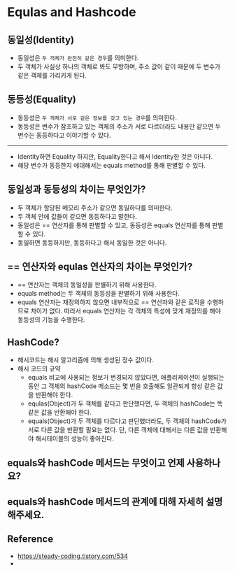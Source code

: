 # Equlas and Hashcode 

## 동일성(Identity)

* 동일성은 `두 객체가 완전히 같은 경우`를 의미한다.
* 두 객체가 사실상 하나의 객체로 봐도 무방하며, 주소 값이 같이 때문에 두 변수가 같은 객체를 가리키게 된다.

## 동등성(Equality)

* 동등성은 `두 객체가 서로 같은 정보를 갖고 있는 경우`를 의미한다.
* 동등성은 변수가 참조하고 있는 객체의 주소가 서로 다르더라도 내용만 같으면 두 변수는 동등하다고 이야기할 수 있다. 

---
* Identity하면 Equality 하지만, Equality한다고 해서 Identity한 것은 아니다.
* 해당 변수가 동등한지 에대해서는 equals method를 통해 판별할 수 있다.


## 동일성과 동등성의 차이는 무엇인가?
* 두 객체가 할당된 메모리 주소가 같으면 동일하다를 의미한다.
* 두 객체 안에 값들이 같으면 동등하다고 말한다.
* 동일성은 == 연산자를 통해 판별할 수 있고, 동등성은 equals 연산자를 통해 판별할 수 있다.
* 동일하면 동등하지만, 동등하다고 해서 동일한 것은 아니다.


## == 연산자와 equlas 연산자의 차이는 무엇인가?
* == 연산자는 객체의 동일성을 판별하기 위해 사용한다.
* equals method는 두 객체의 동등성을 판별하기 위해 사용한다.
* equals 연산자는 재정의하지 않으면 내부적으로 == 연산자와 같은 로직을 수행하므로 차이가 없다. 따라서 equals 연산자는 각 객체의 특성에 맞게 재정의를 해야 동등성의 기능을 수행한다.


## HashCode? 

* 해시코드는 해시 알고리즘에 의해 생성된 정수 값이다.
* 해시 코드의 규약
  * equals 비교에 사용되는 정보가 변경되지 않았다면, 애플리케이션이 실행되는 동안 그 객체의 hashCode 메소드는 몇 번을 호출해도 일관되게 항상 같은 값을 반환해야 한다.
  * equlas(Object)가 두 객체를 같다고 판단했다면, 두 객체의 hashCode는 똑같은 값을 반환해야 한다.
  * equals(Object)가 두 객체를 다르다고 판단했더라도, 두 객체의 hashCode가 서로 다른 값을 반환할 필요는 없다. 단, 다른 객체에 대해서는 다른 값을 반환해야 해시테이블의 성능이 좋아진다.


## equals와 hashCode 메서드는 무엇이고 언제 사용하나요?

## equals와 hashCode 메서드의 관계에 대해 자세히 설명해주세요.


## Reference
* https://steady-coding.tistory.com/534
* 